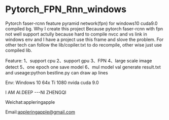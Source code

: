 # Pytorch_FPN_Rnn_windows
Pytorch faser-rcnn feature pyramid network(fpn) for windows10 cuda9.0 compiled
bg.
Why I create this project
Because pytorch faser-rcnn with fpn not well support actully because hard to compile nvcc and vs link in windows env and I have a project use this frame and slove the problem.
For other tech can follow the lib/copiler.txt to do recompile, other wise just use compiled lib.


Feature:
1、support cpu
2、support gpu
3、FPN
4、large scale image detect
5、one epoch one save model
6、mul model val generate result.txt and useage:python bestline.py can draw  ap lines

Env:
Windows 10 64x Ti 1080 nvida cuda 9.0 


I AM AI.DEEP ---NI ZHENGQI 

Weichat:appleringapple

Email:appleringapple@gmail.com
